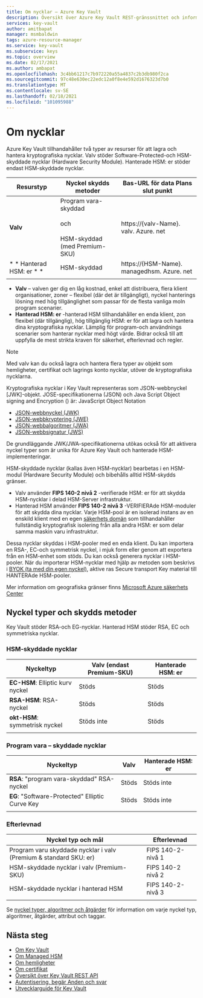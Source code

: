 ```yaml
---
title: Om nycklar – Azure Key Vault
description: Översikt över Azure Key Vault REST-gränssnittet och information om utvecklare för nycklar.
services: key-vault
author: amitbapat
manager: msmbaldwin
tags: azure-resource-manager
ms.service: key-vault
ms.subservice: keys
ms.topic: overview
ms.date: 02/17/2021
ms.author: ambapat
ms.openlocfilehash: 3c4bb61217c7b972220a55a4837c2b3db980f2ca
ms.sourcegitcommit: 97c48e630ec22edc12a0f8e4e592d1676323d7b0
ms.translationtype: MT
ms.contentlocale: sv-SE
ms.lasthandoff: 02/18/2021
ms.locfileid: "101095988"
---
```

# <a name="about-keys"></a>Om nycklar

Azure Key Vault tillhandahåller två typer av resurser för att lagra och hantera kryptografiska nycklar. Valv stöder Software-Protected-och HSM-skyddade nycklar (Hardware Security Module). Hanterade HSM: er stöder endast HSM-skyddade nycklar. 

|Resurstyp|Nyckel skydds metoder|Bas-URL för data Plans slut punkt|
|--|--|--|
| **Valv** | Program vara-skyddad<br/><br/>och<br/><br/>HSM-skyddad (med Premium-SKU)</li></ul> | https://{valv-Name}. valv. Azure. net |
| * * Hanterad HSM: er * * | HSM-skyddad | https://{HSM-Name}. managedhsm. Azure. net |
||||

- **Valv** – valven ger dig en låg kostnad, enkel att distribuera, flera klient organisationer, zoner – flexibel (där det är tillgängligt), nyckel hanterings lösning med hög tillgänglighet som passar för de flesta vanliga moln program scenarier.
- **Hanterad HSM: er** -hanterad HSM tillhandahåller en enda klient, zon flexibel (där tillgänglig), hög tillgänglig HSM: er för att lagra och hantera dina kryptografiska nycklar. Lämplig för program-och användnings scenarier som hanterar nycklar med högt värde. Bidrar också till att uppfylla de mest strikta kraven för säkerhet, efterlevnad och regler. 

> [!NOTE]
> Med valv kan du också lagra och hantera flera typer av objekt som hemligheter, certifikat och lagrings konto nycklar, utöver de kryptografiska nycklarna.

Kryptografiska nycklar i Key Vault representeras som JSON-webbnyckel [JWK]-objekt. JOSE-specifikationerna (JSON) och Java Script Object signing and Encryption () är: JavaScript Object Notation

-   [JSON-webbnyckel (JWK)](https://tools.ietf.org/html/draft-ietf-jose-json-web-key)  
-   [JSON-webbkryptering (JWE)](http://tools.ietf.org/html/draft-ietf-jose-json-web-encryption)  
-   [JSON-webbalgoritmer (JWA)](http://tools.ietf.org/html/draft-ietf-jose-json-web-algorithms)  
-   [JSON-webbsignatur (JWS)](https://tools.ietf.org/html/draft-ietf-jose-json-web-signature) 

De grundläggande JWK/JWA-specifikationerna utökas också för att aktivera nyckel typer som är unika för Azure Key Vault och hanterade HSM-implementeringar. 

HSM-skyddade nycklar (kallas även HSM-nycklar) bearbetas i en HSM-modul (Hardware Security Module) och bibehålls alltid HSM-skydds gränser. 

- Valv använder **FIPS 140-2 nivå 2** -verifierade HSM: er för att skydda HSM-nycklar i delad HSM-Server infrastruktur. 
- Hanterad HSM använder **FIPS 140-2 nivå 3** -VERIFIERAde HSM-moduler för att skydda dina nycklar. Varje HSM-pool är en isolerad instans av en enskild klient med en egen [säkerhets domän](../managed-hsm/security-domain.md) som tillhandahåller fullständig kryptografisk isolering från alla andra HSM: er som delar samma maskin varu infrastruktur.

Dessa nycklar skyddas i HSM-pooler med en enda klient. Du kan importera en RSA-, EC-och symmetrisk nyckel, i mjuk form eller genom att exportera från en HSM-enhet som stöds. Du kan också generera nycklar i HSM-pooler. När du importerar HSM-nycklar med hjälp av metoden som beskrivs i [BYOK (ta med din egen nyckel)](../keys/byok-specification.md), aktive ras Secure transport Key material till HANTERAde HSM-pooler. 

Mer information om geografiska gränser finns [Microsoft Azure säkerhets Center](https://azure.microsoft.com/support/trust-center/privacy/)

## <a name="key-types-and-protection-methods"></a>Nyckel typer och skydds metoder

Key Vault stöder RSA-och EG-nycklar. Hanterad HSM stöder RSA, EC och symmetriska nycklar. 

### <a name="hsm-protected-keys"></a>HSM-skyddade nycklar

|Nyckeltyp|Valv (endast Premium-SKU)|Hanterade HSM: er|
|--|--|--|
|**EC-HSM**: Elliptic kurv nyckel | Stöds | Stöds|
|**RSA-HSM**: RSA-nyckel|Stöds|Stöds|
|**okt-HSM**: symmetrisk nyckel|Stöds inte|Stöds|
|||

### <a name="software-protected-keys"></a>Program vara – skyddade nycklar

|Nyckeltyp|Valv|Hanterade HSM: er|
|--|--|--|
**RSA**: "program vara-skyddad" RSA-nyckel|Stöds|Stöds inte
**EG**: "Software-Protected" Elliptic Curve Key|Stöds|Stöds inte
|||

### <a name="compliance"></a>Efterlevnad

|Nyckel typ och mål|Efterlevnad|
|---|---|
|Program varu skyddade nycklar i valv (Premium & standard SKU: er) | FIPS 140-2-nivå 1|
|HSM-skyddade nycklar i valv (Premium-SKU)| FIPS 140-2 nivå 2|
|HSM-skyddade nycklar i hanterad HSM|FIPS 140-2-nivå 3|
|||



Se [nyckel typer, algoritmer och åtgärder](about-keys-details.md) för information om varje nyckel typ, algoritmer, åtgärder, attribut och taggar.

## <a name="next-steps"></a>Nästa steg
- [Om Key Vault](../general/overview.md)
- [Om Managed HSM](../managed-hsm/overview.md)
- [Om hemligheter](../secrets/about-secrets.md)
- [Om certifikat](../certificates/about-certificates.md)
- [Översikt över Key Vault REST API](../general/about-keys-secrets-certificates.md)
- [Autentisering, begär Anden och svar](../general/authentication-requests-and-responses.md)
- [Utvecklarguide för Key Vault](../general/developers-guide.md)
